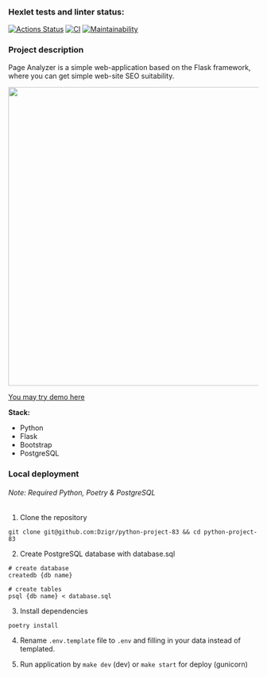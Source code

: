### Hexlet tests and linter status:
[![Actions Status](https://github.com/Dzigr/python-project-83/workflows/hexlet-check/badge.svg)](https://github.com/Dzigr/python-project-83/actions)
[![CI](https://github.com/Dzigr/python-project-83/actions/workflows/CI.yml/badge.svg)](https://github.com/Dzigr/python-project-83/actions/workflows/CI.yml)
[![Maintainability](https://api.codeclimate.com/v1/badges/3848d214bf1f21ace841/maintainability)](https://codeclimate.com/github/Dzigr/python-project-83/maintainability)


### Project description
Page Analyzer is a simple web-application based on the Flask framework, where you can get simple web-site SEO suitability.  

<img src='https://github.com/Dzigr/Lessons/blob/main/Images/page_analyzer.png' width='600'>

[You may try demo here](https://page-analyzer-glto.onrender.com)


**Stack:**
* Python
* Flask
* Bootstrap
* PostgreSQL

### Local deployment
###### Note: Required Python, Poetry & PostgreSQL
1. Clone the repository
```comandline
git clone git@github.com:Dzigr/python-project-83 && cd python-project-83
```
2. Create PostgreSQL database with database.sql
```commandline
# create database
createdb {db name}

# create tables
psql {db name} < database.sql
```
3. Install dependencies
```commandline
poetry install
```
4. Rename `.env.template` file to `.env`  and filling in your data instead of templated.

5. Run application by `make dev` (dev) or `make start` for deploy (gunicorn)
